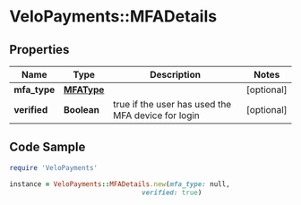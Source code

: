 # VeloPayments::MFADetails

## Properties

Name | Type | Description | Notes
------------ | ------------- | ------------- | -------------
**mfa_type** | [**MFAType**](MFAType.md) |  | [optional] 
**verified** | **Boolean** | true if the user has used the MFA device for login | [optional] 

## Code Sample

```ruby
require 'VeloPayments'

instance = VeloPayments::MFADetails.new(mfa_type: null,
                                 verified: true)
```


